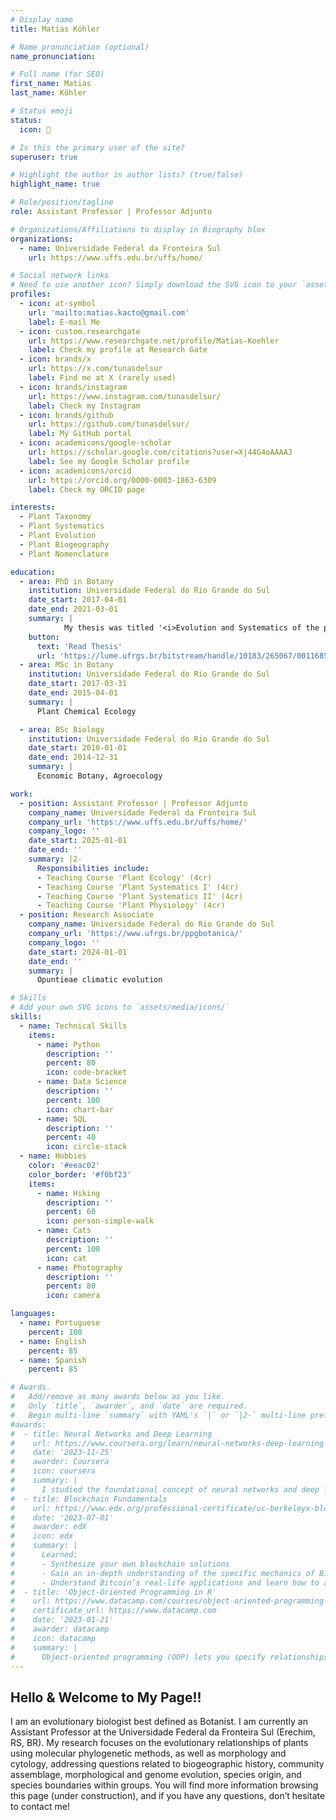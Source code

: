 ```yaml
---
# Display name
title: Matias Köhler

# Name pronunciation (optional)
name_pronunciation: 

# Full name (for SEO)
first_name: Matias
last_name: Köhler

# Status emoji
status:
  icon: 🌵

# Is this the primary user of the site?
superuser: true

# Highlight the author in author lists? (true/false)
highlight_name: true

# Role/position/tagline
role: Assistant Professor | Professor Adjunto

# Organizations/Affiliations to display in Biography blox
organizations:
  - name: Universidade Federal da Fronteira Sul
    url: https://www.uffs.edu.br/uffs/home/

# Social network links
# Need to use another icon? Simply download the SVG icon to your `assets/media/icons/` folder.
profiles:
  - icon: at-symbol
    url: 'mailto:matias.kacto@gmail.com'
    label: E-mail Me
  - icon: custom.researchgate
    url: https://www.researchgate.net/profile/Matias-Koehler
    label: Check my profile at Research Gate
  - icon: brands/x
    url: https://x.com/tunasdelsur
    label: Find me at X (rarely used)
  - icon: brands/instagram
    url: https://www.instagram.com/tunasdelsur/
    label: Check my Instagram
  - icon: brands/github
    url: https://github.com/tunasdelsur/
    label: My GitHub portal
  - icon: academicons/google-scholar
    url: https://scholar.google.com/citations?user=Xj44G4oAAAAJ
    label: See my Google Scholar profile
  - icon: academicons/orcid
    url: https://orcid.org/0000-0003-1863-6309
    label: Check my ORCID page

interests:
  - Plant Taxonomy
  - Plant Systematics
  - Plant Evolution
  - Plant Biogeography
  - Plant Nomenclature

education:
  - area: PhD in Botany
    institution: Universidade Federal do Rio Grande do Sul
    date_start: 2017-04-01
    date_end: 2021-03-01
    summary: |
            My thesis was titled '<i>Evolution and Systematics of the prickly-pears in the Americas: from the field to the genomics</i>', in which I explored various taxonomic, genomic, biogeographic and evolutionary aspects of the cactus genus <i>Opuntia</i> - the prickly-pears. I conducted my research under the supervision of [Profa. Dra. Tatiana T. Souza-Chies](http://lattes.cnpq.br/4127731105834132), from the [Botany Department of Universidade Federal do Rio Grande do Sul](https://www.ufrgs.br/ppgbotanica/), and [Dr. Lucas C. Majure](https://www.floridamuseum.ufl.edu/people/lucas-majure/), from the Florida Museum of Natural History / University of Florida (Gainesville, FL, USA), where I spent a period of seven months as a Visiting Researcher. Several outputs from my thesis have already been published as scientific papers (see 'Publications' tab or bbelow under 'Read Thesis'), but this project has opened an endless avenue of research, with many questions I am still working on and that will be published in due time.
    button:
      text: 'Read Thesis'
      url: 'https://lume.ufrgs.br/bitstream/handle/10183/265067/001168532.pdf'
  - area: MSc in Botany
    institution: Universidade Federal do Rio Grande do Sul
    date_start: 2017-03-31
    date_end: 2015-04-01
    summary: |
      Plant Chemical Ecology

  - area: BSc Biology
    institution: Universidade Federal do Rio Grande do Sul
    date_start: 2010-01-01
    date_end: 2014-12-31
    summary: |
      Economic Botany, Agroecology

work:
  - position: Assistant Professor | Professor Adjunto
    company_name: Universidade Federal da Fronteira Sul
    company_url: 'https://www.uffs.edu.br/uffs/home/'
    company_logo: ''
    date_start: 2025-01-01
    date_end: ''
    summary: |2-
      Responsibilities include:
      - Teaching Course 'Plant Ecology' (4cr)
      - Teaching Course 'Plant Systematics I' (4cr)
      - Teaching Course 'Plant Systematics II' (4cr)
      - Teaching Course 'Plant Physiology' (4cr)
  - position: Research Associate
    company_name: Universidade Federal do Rio Grande do Sul
    company_url: 'https://www.ufrgs.br/ppgbotanica/'
    company_logo: ''
    date_start: 2024-01-01
    date_end: ''
    summary: |
      Opuntieae climatic evolution

# Skills
# Add your own SVG icons to `assets/media/icons/`
skills:
  - name: Technical Skills
    items:
      - name: Python
        description: ''
        percent: 80
        icon: code-bracket
      - name: Data Science
        description: ''
        percent: 100
        icon: chart-bar
      - name: SQL
        description: ''
        percent: 40
        icon: circle-stack
  - name: Hobbies
    color: '#eeac02'
    color_border: '#f0bf23'
    items:
      - name: Hiking
        description: ''
        percent: 60
        icon: person-simple-walk
      - name: Cats
        description: ''
        percent: 100
        icon: cat
      - name: Photography
        description: ''
        percent: 80
        icon: camera

languages:
  - name: Portuguese
    percent: 100
  - name: English
    percent: 85
  - name: Spanish
    percent: 85

# Awards.
#   Add/remove as many awards below as you like.
#   Only `title`, `awarder`, and `date` are required.
#   Begin multi-line `summary` with YAML's `|` or `|2-` multi-line prefix and indent 2 spaces below.
#awards:
#  - title: Neural Networks and Deep Learning
#    url: https://www.coursera.org/learn/neural-networks-deep-learning
#    date: '2023-11-25'
#    awarder: Coursera
#    icon: coursera
#    summary: |
#      I studied the foundational concept of neural networks and deep learning. By the end, I was familiar with the significant technological trends driving the rise of deep learning; build, train, and apply fully connected deep neural networks; implement efficient (vectorized) neural networks; identify key parameters in a neural network’s architecture; and apply deep learning to your own applications.
#  - title: Blockchain Fundamentals
#    url: https://www.edx.org/professional-certificate/uc-berkeleyx-blockchain-fundamentals
#    date: '2023-07-01'
#    awarder: edX
#    icon: edx
#    summary: |
#      Learned:
#      - Synthesize your own blockchain solutions
#      - Gain an in-depth understanding of the specific mechanics of Bitcoin
#      - Understand Bitcoin’s real-life applications and learn how to attack and destroy Bitcoin, Ethereum, smart contracts and Dapps, and alternatives to Bitcoin’s Proof-of-Work consensus algorithm
#  - title: 'Object-Oriented Programming in R'
#    url: https://www.datacamp.com/courses/object-oriented-programming-with-s3-and-r6-in-r
#    certificate_url: https://www.datacamp.com
#    date: '2023-01-21'
#    awarder: datacamp
#    icon: datacamp
#    summary: |
#      Object-oriented programming (OOP) lets you specify relationships between functions and the objects that they can act on, helping you manage complexity in your code. This is an intermediate level course, providing an introduction to OOP, using the S3 and R6 systems. S3 is a great day-to-day R programming tool that simplifies some of the functions that you write. R6 is especially useful for industry-specific analyses, working with web APIs, and building GUIs.
---
```


## Hello & Welcome to My Page!!
I am an evolutionary biologist best defined as Botanist. I am currently an Assistant Professor at the Universidade Federal da Fronteira Sul (Erechim, RS, BR). My research focuses on the evolutionary relationships of plants using molecular phylogenetic methods, as well as morphology and cytology, addressing questions related to biogeographic history, community assemblage, morphological and genome evolution, species origin, and species boundaries within groups. You will find more information browsing this page (under construction), and if you have any questions, don’t hesitate to contact me!